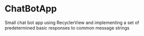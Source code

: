 # ChatBotApp

Small chat bot app using RecyclerView and implementing a set of predetermined basic responses to common message strings
